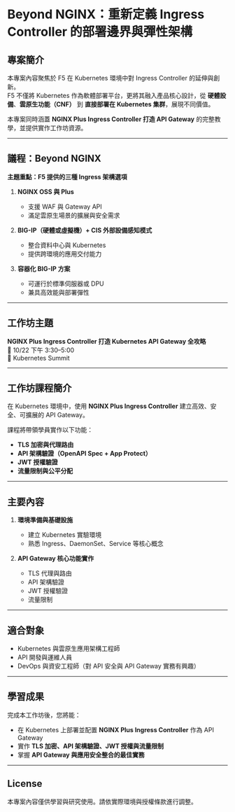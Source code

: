 # Beyond NGINX：重新定義 Ingress Controller 的部署邊界與彈性架構

## 專案簡介
本專案內容聚焦於 F5 在 Kubernetes 環境中對 Ingress Controller 的延伸與創新。  
F5 不僅將 Kubernetes 作為軟體部署平台，更將其融入產品核心設計，從 **硬體設備**、**雲原生功能（CNF）** 到 **直接部署在 Kubernetes 集群**，展現不同價值。

本專案同時涵蓋 **NGINX Plus Ingress Controller 打造 API Gateway** 的完整教學，並提供實作工作坊資源。

---

## 議程：Beyond NGINX
**主題重點：F5 提供的三種 Ingress 架構選項**

1. **NGINX OSS 與 Plus**
   - 支援 WAF 與 Gateway API  
   - 滿足雲原生場景的擴展與安全需求  

2. **BIG-IP（硬體或虛擬機）+ CIS 外部設備感知模式**
   - 整合資料中心與 Kubernetes  
   - 提供跨環境的應用交付能力  

3. **容器化 BIG-IP 方案**
   - 可運行於標準伺服器或 DPU  
   - 兼具高效能與部署彈性  

---

## 工作坊主題
**NGINX Plus Ingress Controller 打造 Kubernetes API Gateway 全攻略**  
📅 10/22 下午 3:30–5:00  
📍 Kubernetes Summit  

---

## 工作坊課程簡介
在 Kubernetes 環境中，使用 **NGINX Plus Ingress Controller** 建立高效、安全、可擴展的 API Gateway。  

課程將帶領學員實作以下功能：
- **TLS 加密與代理路由**  
- **API 架構驗證（OpenAPI Spec + App Protect）**  
- **JWT 授權驗證**  
- **流量限制與公平分配**  

---

## 主要內容
1. **環境準備與基礎設施**  
   - 建立 Kubernetes 實驗環境  
   - 熟悉 Ingress、DaemonSet、Service 等核心概念  

2. **API Gateway 核心功能實作**  
   - TLS 代理與路由  
   - API 架構驗證  
   - JWT 授權驗證  
   - 流量限制  

---

## 適合對象
- Kubernetes 與雲原生應用架構工程師  
- API 開發與運維人員  
- DevOps 與資安工程師（對 API 安全與 API Gateway 實務有興趣）  

---

## 學習成果
完成本工作坊後，您將能：
- 在 Kubernetes 上部署並配置 **NGINX Plus Ingress Controller** 作為 API Gateway  
- 實作 **TLS 加密、API 架構驗證、JWT 授權與流量限制**  
- 掌握 **API Gateway 與應用安全整合的最佳實務**  

---

## License
本專案內容僅供學習與研究使用。請依實際環境與授權條款進行調整。
